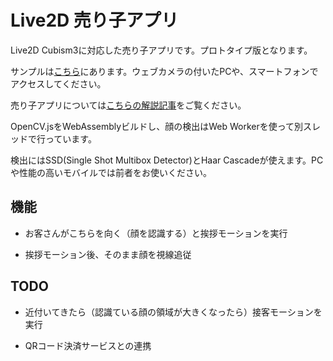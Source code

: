﻿# Live2D 売り子アプリ

Live2D Cubism3に対応した売り子アプリです。プロトタイプ版となります。

サンプルは[こちら](https://t-takasaka.github.io/live2d-uriko/)にあります。ウェブカメラの付いたPCや、スマートフォンでアクセスしてください。

売り子アプリについては[こちらの解説記事](http://dream.live2d.com/archives/5403861.html)をご覧ください。

OpenCV.jsをWebAssemblyビルドし、顔の検出はWeb Workerを使って別スレッドで行っています。

検出にはSSD(Single Shot Multibox Detector)とHaar Cascadeが使えます。PCや性能の高いモバイルでは前者をお使いください。

## 機能

- お客さんがこちらを向く（顔を認識する）と挨拶モーションを実行

- 挨拶モーション後、そのまま顔を視線追従

## TODO

- 近付いてきたら（認識ている顔の領域が大きくなったら）接客モーションを実行

- QRコード決済サービスとの連携





